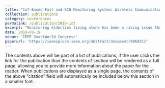 ```yaml
---
title: "IoT-Based Fall and ECG Monitoring System: Wireless Communication System Based Firebase Realtime Database"
collection: publications
category: conferences
permalink: /publication/2019-iot
excerpt: "Monitoring elderlies living alone has been a rising issue that caregivers are interested in solving since many elderlies are at risk of experiencing a fall. In the absence of urgent help, serious consequences may occur. This paper presents a complete communication system to monitor elderlies by checking their Electrocardiogram (ECG) and accelerometer data through a cloud-based server anytime on a mobile application ensuring that they are unharmed. This has been implemented by having a Multi-core Processing Unit (MPU), acting as a gateway, at the elderly's side monitoring signals coming from a wearable sensing device. It will classify ECG and accelerometer data using Machine Learning algorithms, stream the data upon request, alert caregivers through a mobile application and store the data on the database for further analysis in case of a fall. Fall detection had an accuracy of 95% using Extended Nearest Neighbor (E-NN) learning algorithm."
date: 2019-08-19
venue: 'IEEE SmartWorld Congress'
paperurl: 'https://ieeexplore.ieee.org/abstract/document/9060353'
---
```

The contents above will be part of a list of publications, if the user clicks the link for the publication than the contents of section will be rendered as a full page, allowing you to provide more information about the paper for the reader. When publications are displayed as a single page, the contents of the above "citation" field will automatically be included below this section in a smaller font.
